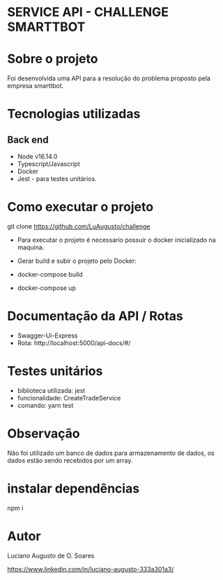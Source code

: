 # SERVICE API - CHALLENGE SMARTTBOT 

# Sobre o projeto

Foi desenvolvida uma API para a resolução do problema proposto pela empresa smarttbot.

# Tecnologias utilizadas
## Back end
- Node v16.14.0
- Typescript/Javascript
- Docker
- Jest - para testes unitários.

# Como executar o projeto
git clone https://github.com/LuAugusto/challenge

- Para executar o projeto é necessario possuir o docker inicializado na maquina.

- Gerar build e subir o projeto pelo Docker:
- docker-compose build
- docker-compose up

# Documentação da API /  Rotas
 - Swagger-Ui-Express
 - Rota: http://localhost:5000/api-docs/#/

# Testes unitários
- biblioteca utilizada: jest
- funcionalidade: CreateTradeService
- comando: yarn test 

# Observação
Não foi utilizado um banco de dados para armazenamento de dados, os dados estão sendo recebidos por um array.

# instalar dependências
npm i

# Autor

Luciano Augusto de O. Soares

https://www.linkedin.com/in/luciano-augusto-333a301a3/

